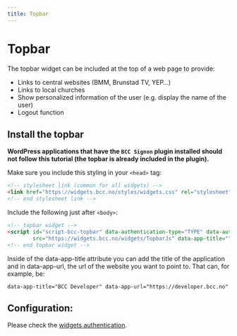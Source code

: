 ```yaml
---
title: Topbar
---
```


# Topbar

The topbar widget can be included at the top of a web page to provide:

* Links to central websites (BMM, Brunstad TV, YEP…)
* Links to local churches
* Show personalized information of the user (e.g. display the name of the user)
* Logout function

## Install the topbar

**WordPress applications that have the ``BCC Signon`` plugin installed should not follow this tutorial (the topbar is
already included in the plugin).**

Make sure you include this styling in your `<head>` tag:

````html
<!-- stylesheet link (common for all widgets) -->
<link href="https://widgets.bcc.no/styles/widgets.css" rel="stylesheet" type="text/css" />
<!-- end stylesheet link -->
````

Include the following just after `<body>`:

````html
<!-- topbar widget -->
<script id="script-bcc-topbar" data-authentication-type="TYPE" data-authentication-location="LOCATION"
        src="https://widgets.bcc.no/widgets/TopbarJs" data-app-title="" data-app-url="" data-logout-url="LOGOUT_URL"></script>
<!-- end topbar widget -->
````

Inside of the data-app-title attribute you can add the title of the application and in data-app-url, the url of the
website you want to point to. That can, for example, be:

``data-app-title="BCC Developer" data-app-url="https://developer.bcc.no"``

## Configuration:

Please check the [widgets authentication](../widget-authentication/).
